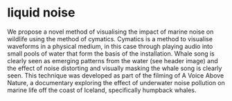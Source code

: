 # liquid noise
We propose a novel method of visualising the impact of marine noise on wildlife using the method of cymatics. Cymatics is a method to visualise waveforms in a physical medium, in this case through playing audio into small pools of water that form the basis of the installation. Whale song is clearly seen as emerging patterns from the water (see header image) and the effect of noise distorting and visually masking the whale song is clearly seen. This technique was developed as part of the filming of A Voice Above Nature, a documentary exploring the effect of underwater noise pollution on marine life off the coast of Iceland, specifically humpback whales.
